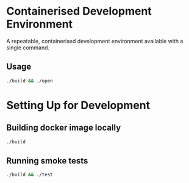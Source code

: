 # Containerised Development Environment
A repeatable, containerised development environment available with a single command.

## Usage
```bash
./build && ./open
```

# Setting Up for Development

## Building docker image locally
```bash
./build
```

## Running smoke tests
```bash
./build && ./test
```